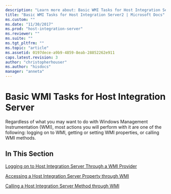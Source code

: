 ```yaml
---
description: "Learn more about: Basic WMI Tasks for Host Integration Server"
title: "Basic WMI Tasks for Host Integration Server2 | Microsoft Docs"
ms.custom: ""
ms.date: "11/30/2017"
ms.prod: "host-integration-server"
ms.reviewer: ""
ms.suite: ""
ms.tgt_pltfrm: ""
ms.topic: "article"
ms.assetid: 0197dece-a9b9-4859-8eab-28852262e911
caps.latest.revision: 3
author: "christopherhouser"
ms.author: "hisdocs"
manager: "anneta"
---
```

# Basic WMI Tasks for Host Integration Server
Regardless of what you may want to do with Windows Management Instrumentation (WMI), most actions you will perform with it are one of the following: logging on to WMI, getting or setting WMI properties, or calling WMI methods.  
  
## In This Section  
 [Logging on to Host Integration Server Through a WMI Provider](../core/logging-on-to-host-integration-server-through-a-wmi-provider2.md)  
  
 [Accessing a Host Integration Server Property through WMI](../core/accessing-a-host-integration-server-property-through-wmi2.md)  
  
 [Calling a Host Integration Server Method through WMI](../core/calling-a-host-integration-server-method-through-wmi1.md)
